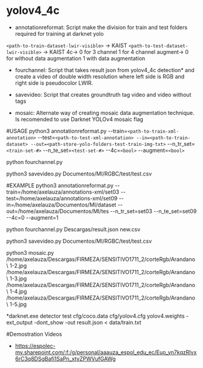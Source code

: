 # yolov4_4c

- annotationreformat:
Script make the division for train and test folders required for training at darknet yolo

`<path-to-train-dataset-lwir-visible>` -> KAIST 
`<path-to-test-dataset-lwir-visible>` -> KAIST
4c->	0 for 3 channel
	1 for 4 channel
augment->	0 for without data augmentation
		1  with data augmentation
		

- fourchannel:
Script that takes result json from yolov4_4c detection* and create a video of double width resolution where left side is RGB and right side is pseudocolor LWIR.


- savevideo:
Script that creates groundtruth tag video and video without tags 

	
- mosaic:
Alternate way of creating mosaic data augmentation technique. Is recomended to use Darknet YOLOv4 mosaic flag

#USAGE
python3 annotationreformat.py --train=`<path-to-train-xml-annotation>` --test=`<path-to-test-xml-annotation> --in=<path-to-train-dataset> --out=<path-store-yolo-folders-test-train-img-txt>` --n_tr_set=`<train-set-#>` --n_te_set=`<test-set-#>` --4c=`<bool>` --augment=`<bool>`


python fourchannel.py <detection-json-from-darknetyolo> <csv-path-to-images> 


python3 savevideo.py Documentos/MI/RGBC/test/test.csv


#EXAMPLE
python3 annotationreformat.py --train=/home/axelauza/annotations-xml/set03 --test=/home/axelauza/annotations-xml/set09 --in=/home/axelauza/Documentos/MI/dataset --out=/home/axelauza/Documentos/MI/tes --n_tr_set=set03 --n_te_set=set09 --4c=0 --augment=1


python fourchannel.py Descargas/result.json new.csv


python3 savevideo.py Documentos/MI/RGBC/test/test.csv


python3 mosaic.py /home/axelauza/Descargas/FIRMEZA/SENSITIVO1711_2/corteRgb/Arandano\ 1-2.jpg  /home/axelauza/Descargas/FIRMEZA/SENSITIVO1711_2/corteRgb/Arandano\ 1-3.jpg  /home/axelauza/Descargas/FIRMEZA/SENSITIVO1711_2/corteRgb/Arandano\ 1-4.jpg  /home/axelauza/Descargas/FIRMEZA/SENSITIVO1711_2/corteRgb/Arandano\ 1-5.jpg



*darknet.exe detector test cfg/coco.data cfg/yolov4.cfg yolov4.weights -ext_output -dont_show -out result.json < data/train.txt


#Demostration Videos
- https://espolec-my.sharepoint.com/:f:/g/personal/aaauza_espol_edu_ec/Euo_yn7kqzRIvx6rC3q8DSgBafi1SaPn_xtyZPWVufGAWg

